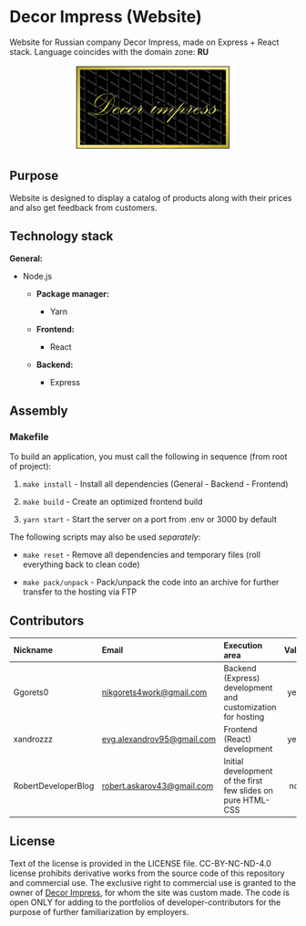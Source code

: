 # Decor Impress (Website)

Website for Russian company Decor Impress, made on Express + React stack. Language coincides with the domain zone: **RU**

<p align='center'>
       <img height=150 src="client\src\images\logo.svg"/>
</p>

## Purpose

Website is designed to display a catalog of products along with their prices and also get feedback from customers.

## Technology stack

**General:**
* Node.js

  * **Package manager:**

      * Yarn

  * **Frontend:**

      * React

  * **Backend:**

      * Express

## Assembly

### Makefile

To build an application, you must call the following in sequence (from root of project):

  1) ```make install``` - Install all dependencies (General - Backend - Frontend)

  2) ```make build``` - Create an optimized frontend build

  3) ```yarn start``` - Start the server on a port from .env or 3000 by default

The following scripts may also be used *separately*:

* ```make reset``` - Remove all dependencies and temporary files (roll everything back to clean code)

* ```make pack/unpack``` - Pack/unpack the code into an archive for further transfer to the hosting via FTP

## Contributors

| Nickname | Email | Execution area | Valid
|:-|:-|:-|:-:|
| Ggorets0 | nikgorets4work@gmail.com | Backend (Express) development and customization for hosting | yes |
| xandrozzz | evg.alexandrov95@gmail.com | Frontend (React) development | yes |
| RobertDeveloperBlog | robert.askarov43@gmail.com | Initial development of the first few slides on pure HTML-CSS | no |

## License

Text of the license is provided in the LICENSE file. CC-BY-NC-ND-4.0 license prohibits derivative works from the source code of this repository and commercial use. The exclusive right to commercial use is granted to the owner of [Decor Impress](https://decor-impress.ru), for whom the site was custom made. The code is open ONLY for adding to the portfolios of developer-contributors for the purpose of further familiarization by employers.
